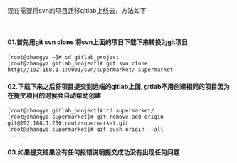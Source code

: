 
现在需要将svn的项目迁移gitlab上线去，方法如下

<br/>

#### 01.首先用git svn clone 将svn上面的项目下载下来转换为git项目

```shell
[root@zhangyz ~]# cd gitlab_project
[root@zhangyz gitlab_project]# git svn clone http://192.168.1.1:9001/svn/supermarket/ supermarket
```

#### 02.下载下来之后将项目提交到远端的gitlab上面, gitlab不用创建相同的项目因为在提交项目的时候会自动帮助创建

```shell
[root@zhangyz gitlab_project]# cd supermarket/
[root@zhangyz supermarket]# git remove add origin git@192.168.1.250:root/supermarket.git
[root@zhangyz supermarket]# git push origin --all
......
```
#### 03.如果提交结果没有任何报错说明提交成功没有出现任何问题
